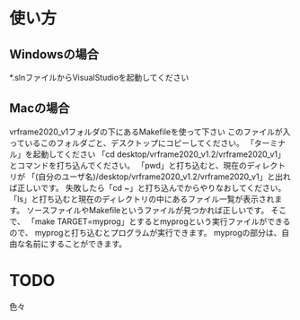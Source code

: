 # 使い方

## Windowsの場合
*.slnファイルからVisualStudioを起動してください
## Macの場合
vrframe2020_v1フォルダの下にあるMakefileを使って下さい
このファイルが入っているこのフォルダごと、デスクトップにコピーしてください。
「ターミナル」を起動してください
「cd desktop/vrframe2020_v1.2/vrframe2020_v1」とコマンドを打ち込んでください。
「pwd」と打ち込むと、現在のディレクトリが
「(自分のユーザ名)/desktop/vrframe2020_v1.2/vrframe2020_v1」と出れば正しいです。
失敗したら「cd ~」と打ち込んでからやりなおしてください。
「ls」と打ち込むと現在のディレクトリの中にあるファイル一覧が表示されます。
ソースファイルやMakefileというファイルが見つかれば正しいです。
そこで、
「make TARGET=myprog」とするとmyprogという実行ファイルができるので、
myprogと打ち込むとプログラムが実行できます。
myprogの部分は、自由な名前にすることができます。

# TODO
色々
